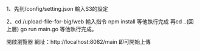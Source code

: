 1、先到/config/setting.json
   輸入S3的設定

2、cd /upload-file-for-big/web
   輸入指令
   npm install
   等他執行完成
   再cd ..(回上層)
   go run main.go
   等他執行完成。


開啟瀏覽器
網址：http://localhost:8082/main
即可開始上傳


